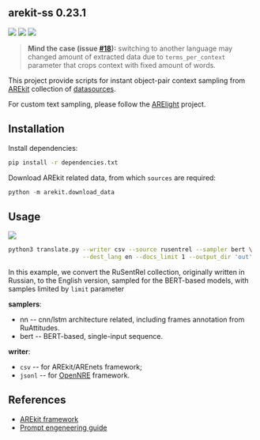 ## arekit-ss 0.23.1

![](https://img.shields.io/badge/Python-3.6-brightgreen.svg)
![](https://img.shields.io/badge/AREkit-0.23.1-orange.svg)
[![](https://colab.research.google.com/assets/colab-badge.svg)](https://colab.research.google.com/github/nicolay-r/arekit-googletrans-sampler/blob/master/arekit_googletrans_sampler.ipynb)

> **Mind the case (issue [#18](https://github.com/nicolay-r/arekit-googletrans-sampler/issues/18)):** switching to another language may changed amount of extracted data due to `terms_per_context` parameter
that crops context with fixed amount of words.

This project provide scripts for instant object-pair context sampling from 
[AREkit](https://github.com/nicolay-r/AREkit)
collection of 
[datasources](https://github.com/nicolay-r/AREkit/wiki/Binded-Sources).

For custom text sampling, please follow the 
[ARElight](https://github.com/nicolay-r/ARElight)
project.

## Installation

Install dependencies:
```bash
pip install -r dependencies.txt
```

Download AREkit related data, from which `sources` are required:
```python
python -m arekit.download_data
```

## Usage
[![](https://colab.research.google.com/assets/colab-badge.svg)](https://colab.research.google.com/github/nicolay-r/arekit-googletrans-sampler/blob/master/arekit_googletrans_sampler.ipynb)

```bash
python3 translate.py --writer csv --source rusentrel --sampler bert \
                     --dest_lang en --docs_limit 1 --output_dir 'out'
```
In this example, we convert the RuSentRel collection, originally written in Russian, to the English version,
sampled for the BERT-based models, with samples limited by `limit` parameter

**samplers**:
* nn -- cnn/lstm architecture related, including frames annotation from RuAttitudes.
* bert -- BERT-based, single-input sequence.  

**writer**:
* `csv` -- for AREkit/AREnets framework;
* `jsonl` -- for [OpenNRE](https://github.com/thunlp/OpenNRE) framework.

## References

* [AREkit framework](https://github.com/nicolay-r/AREkit)
* [Prompt engeneering guide](https://github.com/dair-ai/Prompt-Engineering-Guide)

